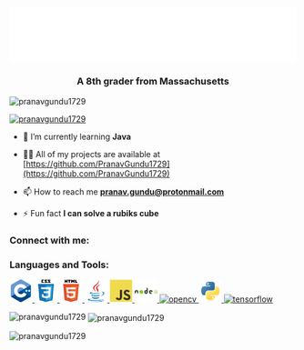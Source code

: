 ![grab-landing-page](https://github.com/PranavGundu1729/PranavGundu1729/blob/main/your_cool_intro.gif)
<h3 align="center">A 8th grader from Massachusetts</h3>

<p align="left"> <img src="https://komarev.com/ghpvc/?username=pranavgundu1729&label=Profile%20views&color=0e75b6&style=flat" alt="pranavgundu1729" /> </p>

<p align="left"> <a href="https://github.com/ryo-ma/github-profile-trophy"><img src="https://github-profile-trophy.vercel.app/?username=pranavgundu1729" alt="pranavgundu1729" /></a> </p>

- 🌱 I’m currently learning **Java**

- 👨‍💻 All of my projects are available at [https://github.com/PranavGundu1729](https://github.com/PranavGundu1729)

- 📫 How to reach me **pranav.gundu@protonmail.com**

- ⚡ Fun fact **I can solve a rubiks cube**

<h3 align="left">Connect with me:</h3>
<p align="left">
</p>

<h3 align="left">Languages and Tools:</h3>
<p align="left"> <a href="https://www.w3schools.com/cpp/" target="_blank" rel="noreferrer"> <img src="https://raw.githubusercontent.com/devicons/devicon/master/icons/cplusplus/cplusplus-original.svg" alt="cplusplus" width="40" height="40"/> </a> <a href="https://www.w3schools.com/css/" target="_blank" rel="noreferrer"> <img src="https://raw.githubusercontent.com/devicons/devicon/master/icons/css3/css3-original-wordmark.svg" alt="css3" width="40" height="40"/> </a> <a href="https://www.w3.org/html/" target="_blank" rel="noreferrer"> <img src="https://raw.githubusercontent.com/devicons/devicon/master/icons/html5/html5-original-wordmark.svg" alt="html5" width="40" height="40"/> </a> <a href="https://www.java.com" target="_blank" rel="noreferrer"> <img src="https://raw.githubusercontent.com/devicons/devicon/master/icons/java/java-original.svg" alt="java" width="40" height="40"/> </a> <a href="https://developer.mozilla.org/en-US/docs/Web/JavaScript" target="_blank" rel="noreferrer"> <img src="https://raw.githubusercontent.com/devicons/devicon/master/icons/javascript/javascript-original.svg" alt="javascript" width="40" height="40"/> </a> <a href="https://nodejs.org" target="_blank" rel="noreferrer"> <img src="https://raw.githubusercontent.com/devicons/devicon/master/icons/nodejs/nodejs-original-wordmark.svg" alt="nodejs" width="40" height="40"/> </a> <a href="https://opencv.org/" target="_blank" rel="noreferrer"> <img src="https://www.vectorlogo.zone/logos/opencv/opencv-icon.svg" alt="opencv" width="40" height="40"/> </a> <a href="https://www.python.org" target="_blank" rel="noreferrer"> <img src="https://raw.githubusercontent.com/devicons/devicon/master/icons/python/python-original.svg" alt="python" width="40" height="40"/> </a> <a href="https://www.tensorflow.org" target="_blank" rel="noreferrer"> <img src="https://www.vectorlogo.zone/logos/tensorflow/tensorflow-icon.svg" alt="tensorflow" width="40" height="40"/> </a> </p>

<p><img align="left" src="https://github-readme-stats.vercel.app/api/top-langs?username=pranavgundu1729&show_icons=true&locale=en&layout=compact" alt="pranavgundu1729" /></p>

<p>&nbsp;<img align="center" src="https://github-readme-stats.vercel.app/api?username=pranavgundu1729&show_icons=true&locale=en" alt="pranavgundu1729" /></p>

<p><img align="center" src="https://github-readme-streak-stats.herokuapp.com/?user=pranavgundu1729&" alt="pranavgundu1729" /></p>

